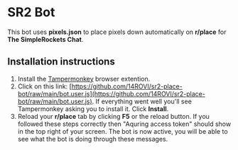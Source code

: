 # SR2 Bot

This bot uses **pixels.json** to place pixels down automatically on **r/place** for **The SimpleRockets Chat**.

## Installation instructions

1. Install the [Tampermonkey](https://www.tampermonkey.net/) browser extention.
2. Click on this link: [https://github.com/14ROVI/sr2-place-bot/raw/main/bot.user.js](https://github.com/14ROVI/sr2-place-bot/raw/main/bot.user.js). If everything went well you'll see Tampermonkey asking you to install it. Click **Install**.
3. Reload your **r/place** tab by clicking **F5** or the reload button. If you followed these steps correctly then "Aquring access token" should show in the top right of your screen. The bot is now active, you will be able to see what the bot is doing through these messages.
